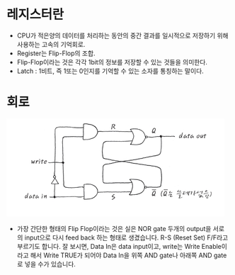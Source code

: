 # 레지스터란
- CPU가 적은양의 데이터를 처리하는 동안의 중간 결과를 일시적으로 저장하기 위해 사용하는 고속의 기억회로.
- Register는 Flip-Flop의 조합.
- Flip-Flop이라는 것은 각각 1bit의 정보를 저장할 수 있는 것들을 의미한다. 
- Latch : 1비트, 즉 1또는 0인지를 기억할 수 있는 소자를 통칭하는 말이다. 

# 회로
![alt text](image.png)
- 가장 간단한 형태의 Flip Flop이라는 것은 실은 NOR gate 두개의 output을 서로의 input으로 다시 feed back 하는 형태로 생겼습니다. R-S (Reset Set) F/F라고 부르기도 합니다. 잘 보시면, Data In은 data input이고, write는 Write Enable이라고 해서 Write TRUE가 되어야 Data In을 위쪽 AND gate나 아래쪽 AND gate로 넣을 수가 있습니다.

